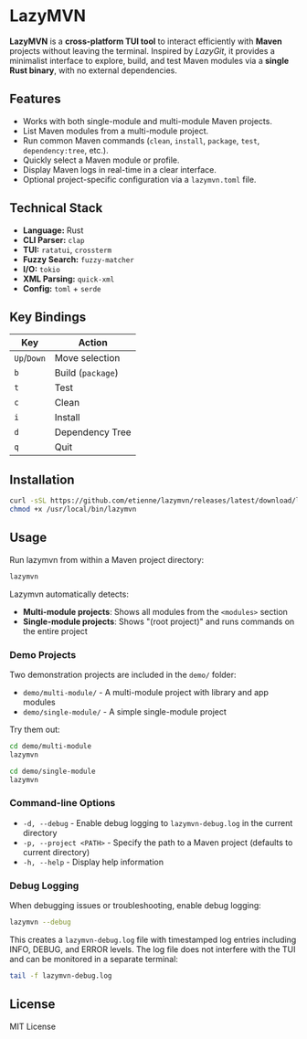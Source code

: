 # LazyMVN

**LazyMVN** is a **cross-platform TUI tool** to interact efficiently with **Maven** projects without leaving the terminal.
Inspired by *LazyGit*, it provides a minimalist interface to explore, build, and test Maven modules via a **single Rust binary**, with no external dependencies.

## Features

- Works with both single-module and multi-module Maven projects.
- List Maven modules from a multi-module project.
- Run common Maven commands (`clean`, `install`, `package`, `test`, `dependency:tree`, etc.).
- Quickly select a Maven module or profile.
- Display Maven logs in real-time in a clear interface.
- Optional project-specific configuration via a `lazymvn.toml` file.

## Technical Stack

- **Language:** Rust
- **CLI Parser:** `clap`
- **TUI:** `ratatui`, `crossterm`
- **Fuzzy Search:** `fuzzy-matcher`
- **I/O:** `tokio`
- **XML Parsing:** `quick-xml`
- **Config:** `toml` + `serde`

## Key Bindings

| Key | Action |
|---|---|
| `Up`/`Down` | Move selection |
| `b` | Build (`package`) |
| `t` | Test |
| `c` | Clean |
| `i` | Install |
| `d` | Dependency Tree |
| `q` | Quit |

## Installation

```bash
curl -sSL https://github.com/etienne/lazymvn/releases/latest/download/lazymvn -o /usr/local/bin/lazymvn
chmod +x /usr/local/bin/lazymvn
```

## Usage

Run lazymvn from within a Maven project directory:

```bash
lazymvn
```

Lazymvn automatically detects:
- **Multi-module projects**: Shows all modules from the `<modules>` section
- **Single-module projects**: Shows "(root project)" and runs commands on the entire project

### Demo Projects

Two demonstration projects are included in the `demo/` folder:
- `demo/multi-module/` - A multi-module project with library and app modules
- `demo/single-module/` - A simple single-module project

Try them out:
```bash
cd demo/multi-module
lazymvn

cd demo/single-module
lazymvn
```

### Command-line Options

- `-d, --debug` - Enable debug logging to `lazymvn-debug.log` in the current directory
- `-p, --project <PATH>` - Specify the path to a Maven project (defaults to current directory)
- `-h, --help` - Display help information

### Debug Logging

When debugging issues or troubleshooting, enable debug logging:

```bash
lazymvn --debug
```

This creates a `lazymvn-debug.log` file with timestamped log entries including INFO, DEBUG, and ERROR levels. The log file does not interfere with the TUI and can be monitored in a separate terminal:

```bash
tail -f lazymvn-debug.log
```

## License

MIT License
